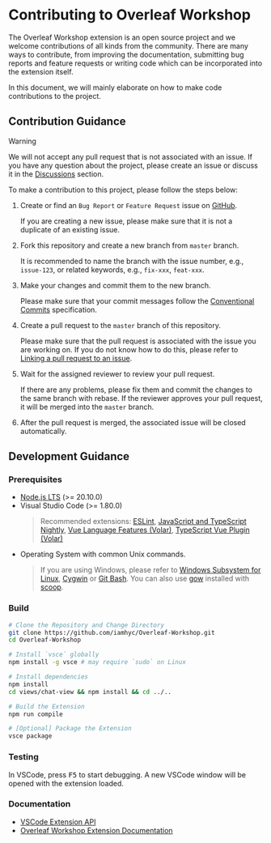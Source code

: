 # Contributing to Overleaf Workshop
The Overleaf Workshop extension is an open source project and we welcome contributions of all kinds from the community.
There are many ways to contribute, from improving the documentation, submitting bug reports and feature requests or writing code which can be incorporated into the extension itself.

In this document, we will mainly elaborate on how to make code contributions to the project.

## Contribution Guidance

> [!WARNING]
> We will not accept any pull request that is not associated with an issue.
> If you have any question about the project, please create an issue or discuss it in the [Discussions](https://github.com/iamhyc/Overleaf-Workshop/discussions) section.

To make a contribution to this project, please follow the steps below:

1. Create or find an `Bug Report` or `Feature Request` issue on [GitHub](https://github.com/iamhyc/Overleaf-Workshop/issues).
   
   If you are creating a new issue, please make sure that it is not a duplicate of an existing issue.

2. Fork this repository and create a new branch from `master` branch.

   It is recommended to name the branch with the issue number, e.g., `issue-123`, or related keywords, e.g., `fix-xxx`, `feat-xxx`.

3. Make your changes and commit them to the new branch.

   Please make sure that your commit messages follow the [Conventional Commits](https://www.conventionalcommits.org/en/v1.0.0/) specification.

4. Create a pull request to the `master` branch of this repository.
   
   Please make sure that the pull request is associated with the issue you are working on. If you do not know how to do this, please refer to [Linking a pull request to an issue](https://docs.github.com/en/github/managing-your-work-on-github/linking-a-pull-request-to-an-issue).

5. Wait for the assigned reviewer to review your pull request.
   
   If there are any problems, please fix them and commit the changes to the same branch with rebase. If the reviewer approves your pull request, it will be merged into the `master` branch.

6. After the pull request is merged, the associated issue will be closed automatically.


## Development Guidance

### Prerequisites
- [Node.js LTS](https://nodejs.org/en/) (>= 20.10.0)
- Visual Studio Code (>= 1.80.0)
  > Recommended extensions: [ESLint](https://marketplace.visualstudio.com/items?itemName=dbaeumer.vscode-eslint), [JavaScript and TypeScript Nightly](https://marketplace.visualstudio.com/items?itemName=ms-vscode.vscode-typescript-next), [Vue Language Features (Volar)](https://marketplace.visualstudio.com/items?itemName=Vue.volar), [TypeScript Vue Plugin (Volar)](https://marketplace.visualstudio.com/items?itemName=Vue.vscode-typescript-vue-plugin)
- Operating System with common Unix commands.
  > If you are using Windows, please refer to [Windows Subsystem for Linux](https://docs.microsoft.com/en-us/windows/wsl/install-win10), [Cygwin](https://www.cygwin.com/) or [Git Bash](https://gitforwindows.org/).
  > You can also use [gow](https://github.com/bmatzelle/gow) installed with [scoop](https://scoop.sh/).

### Build

```bash
# Clone the Repository and Change Directory
git clone https://github.com/iamhyc/Overleaf-Workshop.git
cd Overleaf-Workshop

# Install `vsce` globally
npm install -g vsce # may require `sudo` on Linux

# Install dependencies
npm install
cd views/chat-view && npm install && cd ../..

# Build the Extension
npm run compile

# [Optional] Package the Extension
vsce package
```

### Testing
In VSCode, press <kbd>F5</kbd> to start debugging. A new VSCode window will be opened with the extension loaded.

### Documentation
- [VSCode Extension API](https://code.visualstudio.com/api/references/vscode-api)
- [Overleaf Workshop Extension Documentation](https://github.com/iamhyc/Overleaf-Workshop/tree/master/docs/README.md)
